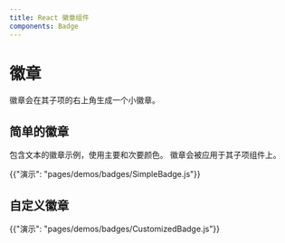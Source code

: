 ```yaml
---
title: React 徽章组件
components: Badge
---
```

# 徽章

<p class="description">徽章会在其子项的右上角生成一个小徽章。</p>

## 简单的徽章

包含文本的徽章示例，使用主要和次要颜色。 徽章会被应用于其子项组件上。

{{"演示": "pages/demos/badges/SimpleBadge.js"}}

## 自定义徽章

{{"演示": "pages/demos/badges/CustomizedBadge.js"}}